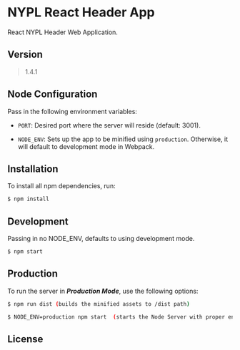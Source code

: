 # NYPL React Header App

React NYPL Header Web Application.

## Version
> 1.4.1

## Node Configuration
Pass in the following environment variables:  

- `PORT`: Desired port where the server will reside (default: 3001).

- `NODE_ENV`: Sets up the app to be minified using `production`. Otherwise, it will default to development mode in Webpack.


## Installation
To install all npm dependencies, run:

```sh
$ npm install
```

## Development
Passing in no NODE_ENV, defaults to using development mode.

```sh
$ npm start
```


## Production
To run the server in ***Production Mode***, use the following options:

```sh
$ npm run dist (builds the minified assets to /dist path)
```

```sh
$ NODE_ENV=production npm start  (starts the Node Server with proper environment)
```

License
----
